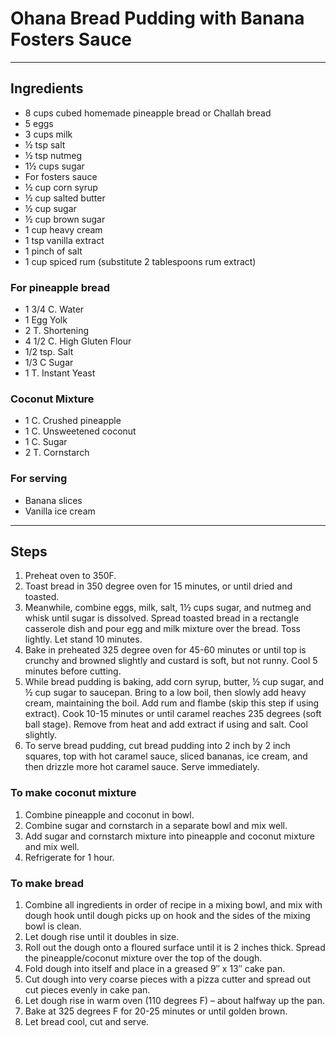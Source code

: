 # Ohana Bread Pudding with Banana Fosters Sauce

---

## Ingredients

* 8 cups cubed homemade pineapple bread or Challah bread
* 5 eggs
* 3 cups milk
* ½ tsp salt
* ½ tsp nutmeg
* 1½ cups sugar
* For fosters sauce
* ½ cup corn syrup
* ½ cup salted butter
* ½ cup sugar
* ½ cup brown sugar
* 1 cup heavy cream
* 1 tsp vanilla extract
* 1 pinch of salt
* 1 cup spiced rum (substitute 2 tablespoons rum extract)


### For pineapple bread
* 1 3/4 C. Water
* 1 Egg Yolk
* 2 T. Shortening
* 4 1/2 C. High Gluten Flour
* 1/2 tsp. Salt
* 1/3 C Sugar
* 1 T. Instant Yeast


### Coconut Mixture
* 1 C. Crushed pineapple
* 1 C. Unsweetened coconut
* 1 C. Sugar
* 2 T. Cornstarch


### For serving
* Banana slices
* Vanilla ice cream



---

## Steps

1. Preheat oven to 350F.
2. Toast bread in 350 degree oven for 15 minutes, or until dried and toasted.
3. Meanwhile, combine eggs, milk, salt, 1½ cups sugar, and nutmeg and whisk until sugar is dissolved. Spread toasted bread in a rectangle casserole dish and pour egg and milk mixture over the bread. Toss lightly. Let stand 10 minutes.
4. Bake in preheated 325 degree oven for 45-60 minutes or until top is crunchy and browned slightly and custard is soft, but not runny. Cool 5 minutes before cutting.
5. While bread pudding is baking, add corn syrup, butter, ½ cup sugar, and ½ cup sugar to saucepan. Bring to a low boil, then slowly add heavy cream, maintaining the boil. Add rum and flambe (skip this step if using extract). Cook 10-15 minutes or until caramel reaches 235 degrees (soft ball stage). Remove from heat and add extract if using and salt. Cool slightly.
6. To serve bread pudding, cut bread pudding into 2 inch by 2 inch squares, top with hot caramel sauce, sliced bananas, ice cream, and then drizzle more hot caramel sauce. Serve immediately.


### To make coconut mixture
1. Combine pineapple and coconut in bowl.
2. Combine sugar and cornstarch in a separate bowl and mix well.
3. Add sugar and cornstarch mixture into pineapple and coconut mixture and mix well.
4. Refrigerate for 1 hour.


### To make bread
1. Combine all ingredients in order of recipe in a mixing bowl, and mix with dough hook until dough picks up on hook and the sides of the mixing bowl is clean.
2. Let dough rise until it doubles in size.
3. Roll out the dough onto a floured surface until it is 2 inches thick. Spread the pineapple/coconut mixture over the top of the dough.
4. Fold dough into itself and place in a greased 9″ x 13″ cake pan.
5. Cut dough into very coarse pieces with a pizza cutter and spread out cut pieces evenly in cake pan.
6. Let dough rise in warm oven (110 degrees F) – about halfway up the pan.
7. Bake at 325 degrees F for 20-25 minutes or until golden brown.
8. Let bread cool, cut and serve.

 